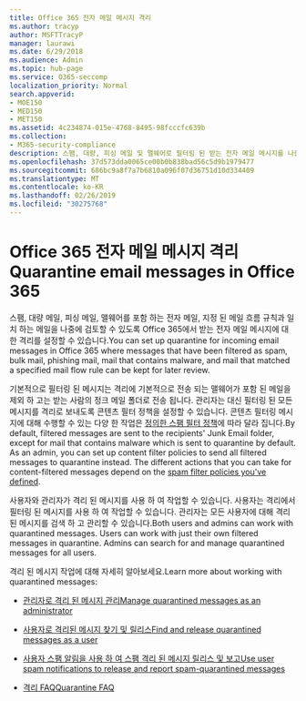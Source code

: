 ```yaml
---
title: Office 365 전자 메일 메시지 격리
ms.author: tracyp
author: MSFTTracyP
manager: laurawi
ms.date: 6/29/2018
ms.audience: Admin
ms.topic: hub-page
ms.service: O365-seccomp
localization_priority: Normal
search.appverid:
- MOE150
- MED150
- MET150
ms.assetid: 4c234874-015e-4768-8495-98fcccfc639b
ms.collection:
- M365-security-compliance
description: 스팸, 대량, 피싱 메일 및 맬웨어로 필터링 된 받는 전자 메일 메시지를 나중에 검토할 수 있도록 Office 365에서 받는 전자 메일 메시지에 대 한 격리를 설정할 수 있습니다.
ms.openlocfilehash: 37d573dda0065ce00b0b838bad56c5d9b1979477
ms.sourcegitcommit: 686bc9a8f7a7b6810a096f07d36751d10d334409
ms.translationtype: MT
ms.contentlocale: ko-KR
ms.lasthandoff: 02/26/2019
ms.locfileid: "30275768"
---
```

# <a name="quarantine-email-messages-in-office-365"></a><span data-ttu-id="dc10a-103">Office 365 전자 메일 메시지 격리</span><span class="sxs-lookup"><span data-stu-id="dc10a-103">Quarantine email messages in Office 365</span></span>

<span data-ttu-id="dc10a-104">스팸, 대량 메일, 피싱 메일, 맬웨어를 포함 하는 전자 메일, 지정 된 메일 흐름 규칙과 일치 하는 메일을 나중에 검토할 수 있도록 Office 365에서 받는 전자 메일 메시지에 대 한 격리를 설정할 수 있습니다.</span><span class="sxs-lookup"><span data-stu-id="dc10a-104">You can set up quarantine for incoming email messages in Office 365 where messages that have been filtered as spam, bulk mail, phishing mail, mail that contains malware, and mail that matched a specified mail flow rule can be kept for later review.</span></span>
  
<span data-ttu-id="dc10a-p101">기본적으로 필터링 된 메시지는 격리에 기본적으로 전송 되는 맬웨어가 포함 된 메일을 제외 하 고는 받는 사람의 정크 메일 폴더로 전송 됩니다. 관리자는 대신 필터링 된 모든 메시지를 격리로 보내도록 콘텐츠 필터 정책을 설정할 수 있습니다. 콘텐츠 필터링 메시지에 대해 수행할 수 있는 다양 한 작업은 [정의한 스팸 필터 정책](https://go.microsoft.com/fwlink/?LinkId=799736)에 따라 달라 집니다.</span><span class="sxs-lookup"><span data-stu-id="dc10a-p101">By default, filtered messages are sent to the recipients' Junk Email folder, except for mail that contains malware which is sent to quarantine by default. As an admin, you can set up content filter policies to send all filtered messages to quarantine instead. The different actions that you can take for content-filtered messages depend on the [spam filter policies you've defined](https://go.microsoft.com/fwlink/?LinkId=799736).</span></span>
  
<span data-ttu-id="dc10a-p102">사용자와 관리자가 격리 된 메시지를 사용 하 여 작업할 수 있습니다. 사용자는 격리에서 필터링 된 메시지를 사용 하 여 작업할 수 있습니다. 관리자는 모든 사용자에 대해 격리 된 메시지를 검색 하 고 관리할 수 있습니다.</span><span class="sxs-lookup"><span data-stu-id="dc10a-p102">Both users and admins can work with quarantined messages. Users can work with just their own filtered messages in quarantine. Admins can search for and manage quarantined messages for all users.</span></span>
  
<span data-ttu-id="dc10a-111">격리 된 메시지 작업에 대해 자세히 알아보세요.</span><span class="sxs-lookup"><span data-stu-id="dc10a-111">Learn more about working with quarantined messages:</span></span>
  
- [<span data-ttu-id="dc10a-112">관리자로 격리 된 메시지 관리</span><span class="sxs-lookup"><span data-stu-id="dc10a-112">Manage quarantined messages as an administrator</span></span>](manage-quarantined-messages-and-files.md)
    
- [<span data-ttu-id="dc10a-113">사용자로 격리된 메시지 찾기 및 릴리스</span><span class="sxs-lookup"><span data-stu-id="dc10a-113">Find and release quarantined messages as a user</span></span>](find-and-release-quarantined-messages-as-a-user.md)
    
- [<span data-ttu-id="dc10a-114">사용자 스팸 알림을 사용 하 여 스팸 격리 된 메시지 릴리스 및 보고</span><span class="sxs-lookup"><span data-stu-id="dc10a-114">Use user spam notifications to release and report spam-quarantined messages</span></span>](use-spam-notifications-to-release-and-report-quarantined-messages.md)
    
- [<span data-ttu-id="dc10a-115">격리 FAQ</span><span class="sxs-lookup"><span data-stu-id="dc10a-115">Quarantine FAQ</span></span>](quarantine-faq.md)
    

